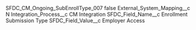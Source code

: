 <?xml version="1.0" encoding="UTF-8"?>
<CustomMetadata xmlns="http://soap.sforce.com/2006/04/metadata" xmlns:xsi="http://www.w3.org/2001/XMLSchema-instance" xmlns:xsd="http://www.w3.org/2001/XMLSchema">
    <label>SFDC_CM_Ongoing_SubEnrollType_007</label>
    <protected>false</protected>
    <values>
        <field>External_System_Mapping__c</field>
        <value xsi:type="xsd:string">N</value>
    </values>
    <values>
        <field>Integration_Process__c</field>
        <value xsi:type="xsd:string">CM Integration</value>
    </values>
    <values>
        <field>SFDC_Field_Name__c</field>
        <value xsi:type="xsd:string">Enrollment Submission Type</value>
    </values>
    <values>
        <field>SFDC_Field_Value__c</field>
        <value xsi:type="xsd:string">Employer Access</value>
    </values>
</CustomMetadata>
